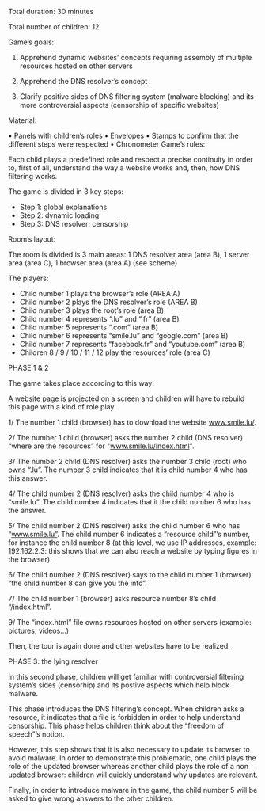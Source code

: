 Total duration: 30 minutes

Total number of children: 12

Game’s goals:

1. Apprehend dynamic websites’ concepts requiring assembly of multiple resources hosted on other servers

2. Apprehend the DNS resolver’s concept

3. Clarify positive sides of DNS filtering system (malware blocking) and its more controversial aspects (censorship of specific websites)

Material:

•	Panels with children’s roles
•	Envelopes
•	Stamps to confirm that the different steps were respected
•	Chronometer
Game’s rules:

Each child plays a predefined role and respect a precise continuity in order to, first of all, understand the way a website works and, then, how DNS filtering works.

The game is divided in 3 key steps:

-	Step 1: global explanations
-	Step 2: dynamic loading
-	Step 3: DNS resolver: censorship

Room’s layout:

The room is divided is 3 main areas: 1 DNS resolver area (area B), 1 server area (area C), 1 browser area (area A) (see scheme)

The players:

-	Child number 1 plays the browser’s role (AREA A) 
-	Child number 2 plays the DNS resolver’s role (AREA B)
-	Child number 3 plays the root’s role (area B)
-	Child number 4 represents “.lu” and “.fr” (area B)
-	Child number 5 represents “.com” (area B)
-	Child number 6 represents “smile.lu” and “google.com” (area B)
-	Child number 7 represents “facebook.fr” and “youtube.com” (area B)
-	Children 8 / 9 / 10 / 11 / 12 play the resources’ role (area C)

PHASE 1 & 2

The game takes place according to this way: 

A website page is projected on a screen and children will have to rebuild this page with a kind of role play.

1/ The number 1 child (browser) has to download the website www.smile.lu/.

2/ The number 1 child (browser)  asks the number 2 child (DNS resolver) “where are the resources” for "www.smile.lu/index.html".

3/ The number 2 child (DNS resolver) asks the number 3 child (root) who owns “.lu”. The number 3 child indicates that it is child number 4 who has this answer.

4/ The child number 2 (DNS resolver) asks the child number 4 who is “smile.lu”. The child number 4 indicates that it the child number 6 who has the answer.

5/ The child number 2 (DNS resolver) asks the child number 6 who has “www.smile.lu”. The child number 6 indicates a “resource child”’s number, for instance the child number 8 (at this level, we use IP addresses, example: 192.162.2.3: this shows that we can also reach a website by typing figures in the browser).

6/ The child number 2 (DNS resolver) says to the child number 1 (browser) “the child number 8 can give you the info”.

7/ The child number 1 (browser) asks resource number 8’s child “/index.html”.

9/ The “index.html” file owns resources hosted on other servers (example: pictures, videos...)

Then, the tour is again done and other websites have to be realized.

PHASE 3: the lying resolver

In this second phase, children will get familiar with controversial filtering system’s sides (censorhip) and its postive aspects which help block malware.

This phase introduces the DNS filtering’s concept. When children asks a resource, it indicates that a file is forbidden in order to help understand censorship. This phase helps children think about the “freedom of speech”’s notion. 

However, this step shows that it is also necessary to update its browser to avoid malware. In order to demonstrate this problematic, one child plays the role of the updated browser whereas another child plays the role of a non updated browser: children will quickly understand why updates are relevant. 

Finally, in order to introduce malware in the game, the child number 5 will be asked to give wrong answers to the other children.



